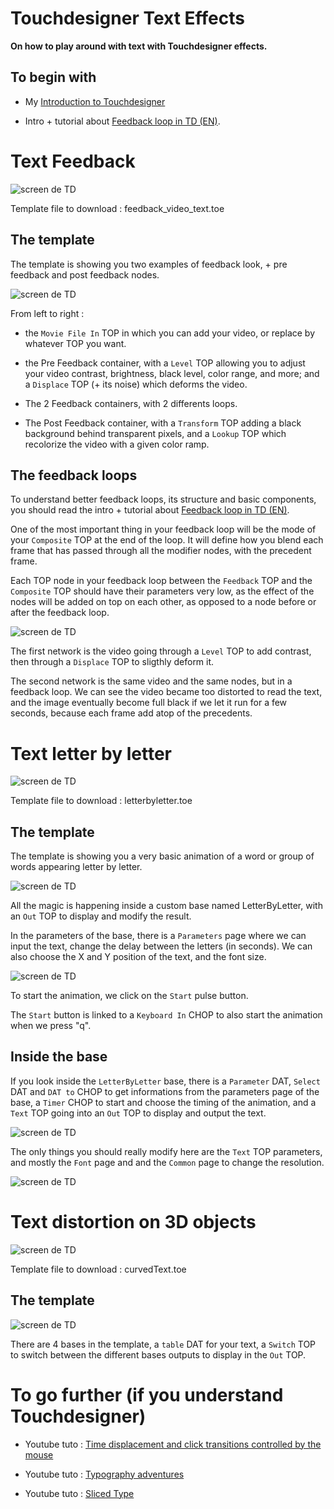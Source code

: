 # Touchdesigner Text Effects

**On how to play around with text with Touchdesigner effects.**
 
## To begin with

- My [Introduction to Touchdesigner](https://github.com/LucieMrc/IntroTD)

- Intro + tutorial about [Feedback loop in TD (EN)](https://github.com/LucieMrc/TD_feedback_love_EN).

# Text Feedback

![screen de TD](./images/feedback.gif)

Template file to download : feedback_video_text.toe

## The template

The template is showing you two examples of feedback look, + pre feedback and post feedback nodes.

![screen de TD](./images/screen1.png)

From left to right : 

- the `Movie File In` TOP in which you can add your video, or replace by whatever TOP you want.

- the Pre Feedback container, with a `Level` TOP allowing you to adjust your video contrast, brightness, black level, color range, and more; and a `Displace` TOP (+ its noise) which deforms the video.

- The 2 Feedback containers, with 2 differents loops.

- The Post Feedback container, with a `Transform` TOP adding a black background behind transparent pixels, and a `Lookup` TOP which recolorize the video with a given color ramp.

## The feedback loops

To understand better feedback loops, its structure and basic components, you should read the intro + tutorial about [Feedback loop in TD (EN)](https://github.com/LucieMrc/TD_feedback_love_EN).

One of the most important thing in your feedback loop will be the mode of your `Composite` TOP at the end of the loop. It will define how you blend each frame that has passed through all the modifier nodes, with the precedent frame.

Each TOP node in your feedback loop between the `Feedback` TOP and the `Composite` TOP should have their parameters very low, as the effect of the nodes will be added on top on each other, as opposed to a node before or after the feedback loop.

![screen de TD](./images/screen2.png)

The first network is the video going through a `Level` TOP to add contrast, then through a `Displace` TOP to sligthly deform it.

The second network is the same video and the same nodes, but in a feedback loop. We can see the video became too distorted to read the text, and the image eventually become full black if we let it run for a few seconds, because each frame add atop of the precedents. 

# Text letter by letter

![screen de TD](./images/letters.gif)

Template file to download : letterbyletter.toe

## The template

The template is showing you a very basic animation of a word or group of words appearing letter by letter.

![screen de TD](./images/screen3.png)

All the magic is happening inside a custom base named LetterByLetter, with an `Out` TOP to display and modify the result.

In the parameters of the base, there is a `Parameters` page where we can input the text, change the delay between the letters (in seconds). We can also choose the X and Y position of the text, and the font size.

![screen de TD](./images/screen4.png)

To start the animation, we click on the `Start` pulse button.

The `Start` button is linked to a `Keyboard In` CHOP to also start the animation when we press "q".

## Inside the base

If you look inside the `LetterByLetter` base, there is a `Parameter` DAT, `Select` DAT and `DAT to` CHOP to get informations from the parameters page of the base, a `Timer` CHOP to start and choose the timing of the animation, and a `Text` TOP going into an `Out` TOP to display and output the text.

![screen de TD](./images/screen5.png)

The only things you should really modify here are the `Text` TOP parameters, and mostly the `Font` page and and the `Common` page to change the resolution.

![screen de TD](./images/screen6.png)

# Text distortion on 3D objects

![screen de TD](./images/curvedText.gif)

Template file to download : curvedText.toe

## The template

![screen de TD](./images/screen7.png)

There are 4 bases in the template, a `table` DAT for your text, a `Switch` TOP to switch between the different bases outputs to display in the `Out` TOP.

# To go further (if you understand Touchdesigner)

- Youtube tuto : [Time displacement and click transitions controlled by the mouse](https://www.youtube.com/watch?v=l4IZdNPrKAI&t=1s&ab_channel=PPPANIK)

- Youtube tuto : [Typography adventures](https://www.youtube.com/watch?v=-XdpLPIXmxA&ab_channel=PPPANIK)

- Youtube tuto : [Sliced Type](https://www.youtube.com/watch?v=DeCaJ5EwyIg&ab_channel=threedashes)